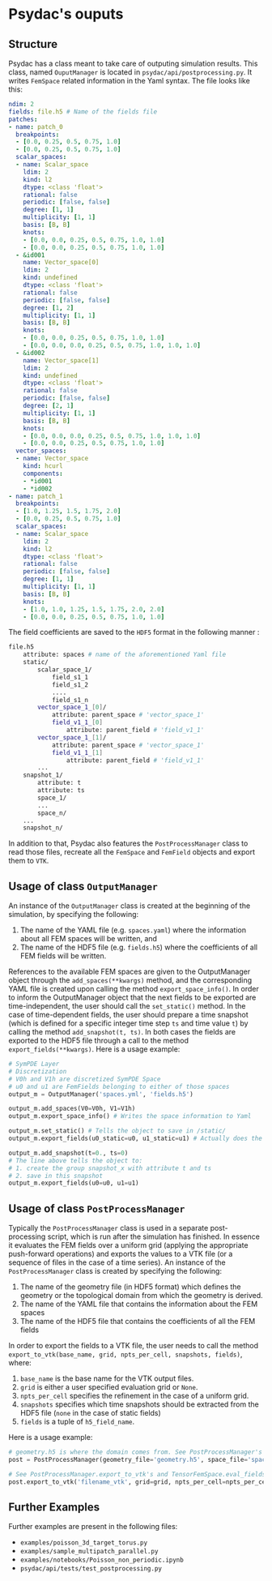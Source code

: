 # Psydac's ouputs
## Structure
Psydac has a class meant to take care of outputing simulation results. This class, named `OuputManager` is located in `psydac/api/postprocessing.py`.
It writes `FemSpace` related information in the Yaml syntax. The file looks like this:
```yaml
ndim: 2
fields: file.h5 # Name of the fields file
patches:
- name: patch_0
  breakpoints:
  - [0.0, 0.25, 0.5, 0.75, 1.0]
  - [0.0, 0.25, 0.5, 0.75, 1.0]
  scalar_spaces:
  - name: Scalar_space
    ldim: 2
    kind: l2
    dtype: <class 'float'>
    rational: false
    periodic: [false, false]
    degree: [1, 1]
    multiplicity: [1, 1]
    basis: [B, B]
    knots:
    - [0.0, 0.0, 0.25, 0.5, 0.75, 1.0, 1.0]
    - [0.0, 0.0, 0.25, 0.5, 0.75, 1.0, 1.0]
  - &id001
    name: Vector_space[0]
    ldim: 2
    kind: undefined
    dtype: <class 'float'>
    rational: false
    periodic: [false, false]
    degree: [1, 2]
    multiplicity: [1, 1]
    basis: [B, B]
    knots:
    - [0.0, 0.0, 0.25, 0.5, 0.75, 1.0, 1.0]
    - [0.0, 0.0, 0.0, 0.25, 0.5, 0.75, 1.0, 1.0, 1.0]
  - &id002
    name: Vector_space[1]
    ldim: 2
    kind: undefined
    dtype: <class 'float'>
    rational: false
    periodic: [false, false]
    degree: [2, 1]
    multiplicity: [1, 1]
    basis: [B, B]
    knots:
    - [0.0, 0.0, 0.0, 0.25, 0.5, 0.75, 1.0, 1.0, 1.0]
    - [0.0, 0.0, 0.25, 0.5, 0.75, 1.0, 1.0]
  vector_spaces:
  - name: Vector_space
    kind: hcurl
    components:
    - *id001
    - *id002
- name: patch_1
  breakpoints:
  - [1.0, 1.25, 1.5, 1.75, 2.0]
  - [0.0, 0.25, 0.5, 0.75, 1.0]
  scalar_spaces:
  - name: Scalar_space
    ldim: 2
    kind: l2
    dtype: <class 'float'>
    rational: false
    periodic: [false, false]
    degree: [1, 1]
    multiplicity: [1, 1]
    basis: [B, B]
    knots:
    - [1.0, 1.0, 1.25, 1.5, 1.75, 2.0, 2.0]
    - [0.0, 0.0, 0.25, 0.5, 0.75, 1.0, 1.0]

```
The field coefficients are saved to the `HDF5` format in the following manner :
```bash
file.h5
    attribute: spaces # name of the aforementioned Yaml file
    static/
        scalar_space_1/
            field_s1_1
            field_s1_2
            ....
            field_s1_n
        vector_space_1_[0]/
            attribute: parent_space # 'vector_space_1'
            field_v1_1_[0]
                attribute: parent_field # 'field_v1_1'
        vector_space_1_[1]/
            attribute: parent_space # 'vector_space_1'
            field_v1_1_[1]
                attribute: parent_field # 'field_v1_1'
        ...
    snapshot_1/
        attribute: t
        attribute: ts
        space_1/
        ...
        space_n/
    ...
    snapshot_n/
```
In addition to that, Psydac also features the `PostProcessManager` class to read those files, recreate all the `FemSpace` and `FemField` objects and export them to `VTK`.

## Usage of class `OutputManager`

An instance of the `OutputManager` class is created at the beginning of the simulation, by specifying the following:

1.  The name of the YAML file (e.g. `spaces.yaml`) where the information about all FEM spaces will be written, and
2.  The name of the HDF5 file (e.g. `fields.h5`) where the coefficients of all FEM fields will be written.

References to the available FEM spaces are given to the OutputManager object through the `add_spaces(**kwargs)` method, and the corresponding YAML file is created upon calling the method `export_space_info()`. In order to inform the OutputManager object that the next fields to be exported are time-independent, the user should call the `set_static()` method. In the case of time-dependent fields, the user should prepare a time snapshot (which is defined for a specific integer time step `ts` and time value `t`) by calling the method `add_snapshot(t, ts)`. In both cases the fields are exported to the HDF5 file through a call to the method `export_fields(**kwargs)`. Here is a usage example:

```python
# SymPDE Layer
# Discretization
# V0h and V1h are discretized SymPDE Space
# u0 and u1 are FemFields belonging to either of those spaces
output_m = OutputManager('spaces.yml', 'fields.h5')

output_m.add_spaces(V0=V0h, V1=V1h)
output_m.export_space_info() # Writes the space information to Yaml

output_m.set_static() # Tells the object to save in /static/
output_m.export_fields(u0_static=u0, u1_static=u1) # Actually does the saving

output_m.add_snapshot(t=0., ts=0)
# The line above tells the object to:
# 1. create the group snapshot_x with attribute t and ts
# 2. save in this snapshot
output_m.export_fields(u0=u0, u1=u1)
```

## Usage of class `PostProcessManager`

Typically the `PostProcessManager` class is used in a separate post-processing script, which is run after the simulation has finished. In essence it evaluates the FEM fields over a uniform grid (applying the appropriate push-forward operations) and exports the values to a VTK file (or a sequence of files in the case of a time series). An instance of the `PostProcessManager` class is created by specifying the following:

1.  The name of the geometry file (in HDF5 format) which defines the geometry or the topological domain from which the geometry is derived.
2.  The name of the YAML file that contains the information about the FEM spaces
3.  The name of the HDF5 file that contains the coefficients of all the FEM fields

In order to export the fields to a VTK file, the user needs to call the method `export_to_vtk(base_name, grid, npts_per_cell, snapshots, fields)`, where:
1.  `base_name` is the base name for the VTK output files.
2.  `grid` is either a user specified evaluation grid or `None`.
3.  `npts_per_cell` specifies the refinement in the case of a uniform grid.
4.  `snapshots` specifies which time snapshots should be extracted from the HDF5 file (`none` in the case of static fields)
5.  `fields` is a tuple  of `h5_field_name`.

Here is a usage example:

```python
# geometry.h5 is where the domain comes from. See PostProcessManager's docstring for more information
post = PostProcessManager(geometry_file='geometry.h5', space_file='spaces.yml', fields_file='fields.h5')

# See PostProcessManager.export_to_vtk's and TensorFemSpace.eval_fields' docstrings for more information
post.export_to_vtk('filename_vtk', grid=grid, npts_per_cell=npts_per_cell, snapshots='all', fields = ('u0', 'u1'))
```

## Further Examples
Further examples are present in the following files:

*   `examples/poisson_3d_target_torus.py`
*   `examples/sample_multipatch_parallel.py`
*   `examples/notebooks/Poisson_non_periodic.ipynb`
*   `psydac/api/tests/test_postprocessing.py`